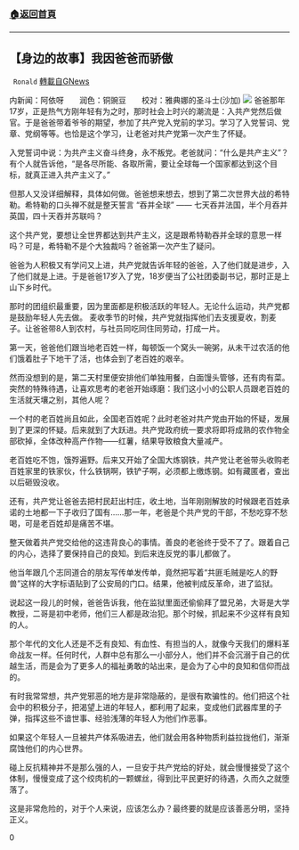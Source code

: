 ###  [:house:返回首頁](https://github.com/ourhimalayas/txt)
---

## 【身边的故事】我因爸爸而骄傲
` Ronald` [轉載自GNews](https://gnews.org/zh-hans/574820/)

内新闻：阿依呀　　润色：铜豌豆　　校对：雅典娜的圣斗士(沙加)
![](https://gnews-media-offload.s3.amazonaws.com/wp-content/uploads/2020/11/20024749/%EF%BC%96-30.jpg)
爸爸那年17岁，正是热气方刚年轻有为之时，那时社会上时兴的潮流是：入共产党然后做官。于是爸爸带着爷爷的期望，参加了共产党入党前的学习。学习了入党誓词、党章、党纲等等。也恰是这个学习，让老爸对共产党第一次产生了怀疑。

入党誓词中说：为共产主义奋斗终身，永不叛党。老爸就问：“什么是共产主义”？有个人就告诉他，“是各尽所能、各取所需，要让全球每一个国家都达到这个目标，就真正进入共产主义了。”

但那人又没详细解释，具体如何做。爸爸想来想去，想到了第二次世界大战的希特勒。希特勒的口头禅不就是整天誓言 “吞并全球” —— 七天吞并法国，半个月吞并英国，四十天吞并苏联吗？

这个共产党，要想让全世界都达到共产主义，这是跟希特勒吞并全球的意思一样吗？可是，希特勒不是个大独裁吗？爸爸第一次产生了疑问。

爸爸为人积极又有学问又上进，共产党就告诉年轻的爸爸，入了他们就是进步，入了他们就是上进。于是爸爸17岁入了党，18岁便当了公社团委副书记，那时正是上山下乡时代。

那时的团组织最重要，因为里面都是积极活跃的年轻人。无论什么运动，共产党都是鼓励年轻人先去做。 麦收季节的时候，共产党就指挥他们去支援夏收，割麦子。让爸爸带8人到农村，与社员同吃同住同劳动，打成一片。

第一天，爸爸他们跟当地老百姓一样，每顿饭一个窝头一碗粥，从未干过农活的他们饿着肚子下地干了活，也体会到了老百姓的艰辛。

然而没想到的是，第二天村里便安排他们单独用餐，白面馒头管够，还有肉有菜。突然的特殊待遇，让喜欢思考的老爸开始琢磨：我们这小小的公职人员跟老百姓的生活就天壤之别，其他人呢？

一个村的老百姓尚且如此，全国老百姓呢？此时老爸对共产党由开始的怀疑，发展到了更深的怀疑。后来就到了大跃进。共产党政府统一要求将即将成熟的农作物全部砍掉，全体改种高产作物——红薯，结果导致粮食大量减产。

老百姓吃不饱，饿殍遍野。后来又开始了全国大炼钢铁，共产党让老爸带头收购老百姓家里的铁家伙，什么铁锅啊，铁铲子啊，必须都上缴炼钢。如有藏匿者，查出以后砸毁没收。

还有，共产党让爸爸去把村民赶出村庄，收土地，当年刚刚解放的时候跟老百姓承诺的土地都一下子收归了国有……那一年，老爸是个共产党的干部，不愁吃穿不愁喝，可是老百姓却是痛苦不堪。

整天做着共产党交给他的这违背良心的事情。善良的老爸终于受不了了。跟着自己的内心，选择了要保持自己的良知。到后来连反党的事儿都做了。

他当年跟几个志同道合的朋友写传单发传单，竟然把写着“共匪毛贼是吃人的野兽”这样的大字标语贴到了公安局的门口。结果，他被判成反革命，进了监狱。

说起这一段儿的时候，爸爸告诉我，他在监狱里面还偷偷拜了盟兄弟，大哥是大学教授，二哥是初中老师，他们三人都是政治犯。那个时候，抓起来不少这样有良知的人。

那个年代的文化人还是不乏有良知、有血性、有担当的人，就像今天我们的爆料革命战友一样。任何时代，人群中总有那么一小部分人，他们并不会沉溺于自己的优越生活，而是会为了更多人的福祉勇敢的站出来，是会为了心中的良知和信仰而战的。

有时我常常想，共产党邪恶的地方是非常隐蔽的，是很有欺骗性的。他们把这个社会中的积极分子，把渴望上进的年轻人，都利用了起来，变成他们武器库里的子弹，指挥这些不谙世事、经验浅薄的年轻人为他们作恶事。

如果这个年轻人一旦被共产体系吸进去，他们就会用各种物质利益拉拢他们，渐渐腐蚀他们的内心世界。

碰上反抗精神并不是那么强的人，一旦安于共产党给的好处，就会慢慢接受了这个体制，慢慢变成了这个绞肉机的一颗螺丝，得到比平民更好的待遇，久而久之就堕落了。

这是非常危险的，对于个人来说，应该怎么办？最终要的就是应该善恶分明，坚持正义。

0
